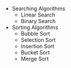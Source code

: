 * Searching Algorithms
  * Linear Search
  * Binary Search
* Sorting Algorithms
  * Bubble Sort
  * Selection Sort
  * Insertion Sort
  * Bucket Sort
  * Merge Sort
